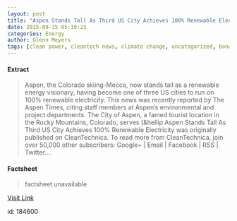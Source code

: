 ```yaml
---
layout: post
title: "Aspen Stands Tall As Third US City Achieves 100% Renewable Electricity"
date: 2015-09-15 05:19:23
categories: Energy
author: Glenn Meyers
tags: [clean power, cleantech news, climate change, uncategorized, bonaire, franfurt, hydrothermal, isle of wight, munich, san diego, san francisco, san jose, solar, sydney, wind]
---
```



#### Extract
>Aspen, the Colorado skiing-Mecca, now stands tall as a renewable energy visionary, having become one of three US cities to run on 100% renewable electricity. This news was recently reported by The Aspen Times, citing staff members at Aspen&#8217;s environmental and project departments. The City of Aspen, a famed tourist location in the Rocky Mountains, Colorado, serves [&#038;hellip Aspen Stands Tall As Third US City Achieves 100% Renewable Electricity was originally published on CleanTechnica. To read more from CleanTechnica, join over 50,000 other subscribers: Google+ | Email | Facebook | RSS | Twitter....

#### Factsheet
>factsheet unavailable

[Visit Link](http://cleantechnica.com/2015/09/15/aspen-stands-tall-third-us-city-achieves-100-renewable-energy/)

id:  184600
